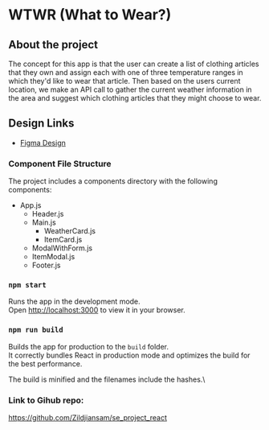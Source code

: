 # WTWR (What to Wear?)

## About the project

The concept for this app is that the user can create a list of clothing articles that they own and assign each with one of three temperature ranges in which they'd like to wear that article. Then based on the users current location, we make an API call to gather the current weather information in the area and suggest which clothing articles that they might choose to wear.

## Design Links

- [Figma Design](https://www.figma.com/file/F03bTb81Pw8IDPj5Y9rc5i/Sprint-10-%7C-WTWR)

### Component File Structure

The project includes a components directory with the following components:

- App.js
  - Header.js
  - Main.js
    - WeatherCard.js
    - ItemCard.js
  - ModalWithForm.js
  - ItemModal.js
  - Footer.js

### `npm start`

Runs the app in the development mode.\
Open [http://localhost:3000](http://localhost:3000) to view it in your browser.

### `npm run build`

Builds the app for production to the `build` folder.\
It correctly bundles React in production mode and optimizes the build for the best performance.

The build is minified and the filenames include the hashes.\

### Link to Gihub repo:

https://github.com/Zildjiansam/se_project_react
